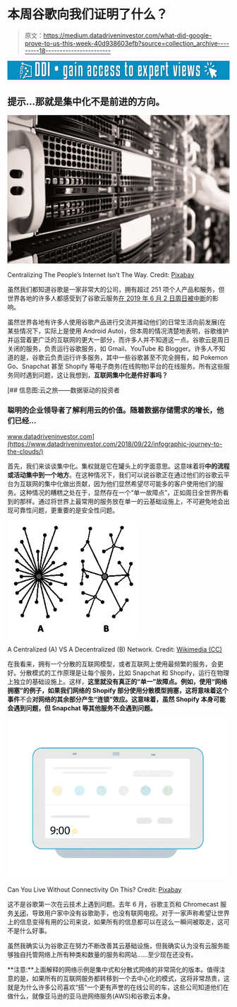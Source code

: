 # 本周谷歌向我们证明了什么？

> 原文：<https://medium.datadriveninvestor.com/what-did-google-prove-to-us-this-week-40d938603efb?source=collection_archive---------18----------------------->

[![](img/da1b92c5dd28965203326b0ef3198b21.png)](http://www.track.datadriveninvestor.com/1B9E)

## 提示…那就是集中化不是前进的方向。

![](img/e497065f46033d8f34cd9ade721bbc54.png)

Centralizing The People’s Internet Isn’t The Way. Credit: [Pixabay](https://pixabay.com/photos/server-cloud-development-business-1235959/#_=_)

虽然我们都知道谷歌是一家非常大的公司，拥有超过 251 项个人产品和服务，但世界各地的许多人都感受到了谷歌云服务[在 2019 年 6 月 2 日周日被中断](https://www.zdnet.com/article/google-cloud-goes-down-taking-youtube-gmail-snapchat-and-others-with-it/)的影响。

虽然世界各地有许多人使用谷歌产品进行交流并推动他们的日常生活向前发展(在某些情况下，实际上是使用 Android Auto)，但本周的情况清楚地表明，谷歌维护并运营着更广泛的互联网的更大一部分，而许多人并不知道这一点。谷歌云是周日关闭的服务，负责运行谷歌服务，如 Gmail、YouTube 和 Blogger。许多人不知道的是，谷歌云负责运行许多服务，其中一些谷歌甚至不完全拥有，如 Pokemon Go、Snapchat 甚至 Shopify 等电子商务(在线购物)平台的在线服务。所有这些服务同时遇到问题，这让我想到，**互联网集中化是件好事吗？**

[](https://www.datadriveninvestor.com/2018/09/22/infographic-journey-to-the-clouds/) [## 信息图:云之旅——数据驱动的投资者

### 聪明的企业领导者了解利用云的价值。随着数据存储需求的增长，他们已经…

www.datadriveninvestor.com](https://www.datadriveninvestor.com/2018/09/22/infographic-journey-to-the-clouds/) 

首先，我们来谈谈集中化。集权就是它在罐头上的字面意思。这意味着将**中的流程或活动集中到一个地方**。在这种情况下，我们可以说谷歌正在通过他们的谷歌云平台为互联网的集中化做出贡献，因为他们显然希望尽可能多的客户使用他们的服务。这种情况的糟糕之处在于，显然存在一个“单一故障点”，正如周日全世界所看到的那样。通过将世界上最常用的服务放在单一的云基础设施上，不可避免地会出现可靠性问题，更重要的是安全性问题。

![](img/d061aaff6bd3f865d75c4134c2926e43.png)

A Centralized (A) VS A Decentralized (B) Network. Credit: [Wikimedia (CC)](https://commons.wikimedia.org/wiki/File:Decentralization_diagram.svg)

在我看来，拥有一个分散的互联网模型，或者互联网上使用最频繁的服务，会更好。分散模式的工作原理是让每个服务，比如 Snapchat 和 Shopify，运行在物理上独立的基础设施上。这样，**这里就没有真正的“单一”故障点。例如，使用“网络拥塞”的例子，如果我们网络的 Shopify 部分使用分散模型拥塞，这将意味着这个事件**不会**对网络的其余部分产生“连锁”效应。这意味着，虽然 Shopify 本身可能会遇到问题，但 Snapchat 等其他服务不会遇到问题。**

![](img/0cf71c014618ff10740d14d349d8f4db.png)

Can You Live Without Connectivity On This? Credit: [Pixabay](https://pixabay.com/illustrations/google-home-hub-google-device-3736492/)

这不是谷歌第一次在云技术上遇到问题。去年 6 月，谷歌主页和 Chromecast 服务[关闭](https://gizmodo.com/google-home-and-chromecast-outages-leave-users-with-ple-1827176110)，导致用户家中没有谷歌助手，也没有联网电视。对于一家声称希望让世界上的信息变得有用的公司来说，如果所有的信息都可以在这么一瞬间被取走，这可不是什么好事。

虽然我确实认为谷歌正在努力不断改善其云基础设施，但我确实认为没有云服务能够独自托管网络上所有种类和数量的服务和网站……至少现在还没有。

**注意:**上面解释的网络示例是集中式和分散式网络的非常简化的版本。值得注意的是，如果所有的互联网服务都转移到一个去中心化的模式，这将非常昂贵，这就是为什么许多公司喜欢“搭”一个更有声誉的在线公司的车，这些公司知道他们在做什么，就像亚马逊的亚马逊网络服务(AWS)和谷歌云本身。